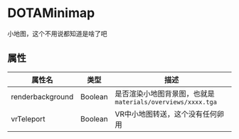# DOTAMinimap

小地图，这个不用说都知道是啥了吧

## 属性

| 属性名              | 类型      | 描述  |
| ------------------- |:--------:| ----- |
| renderbackground    | Boolean  | 是否渲染小地图背景图，也就是`materials/overviews/xxxx.tga`  |
| vrTeleport          | Boolean  | VR中小地图转送，这个没有任何卵用 |